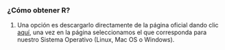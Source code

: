 



### ¿Cómo obtener R? 

1. Una opción es descargarlo directamente de la página oficial dando clic [aquí](https://cran.r-project.org/), una vez en la página seleccionamos el que corresponda para nuestro Sistema Operativo (Linux, Mac OS o Windows).



